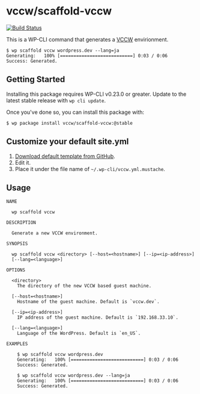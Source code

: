 # vccw/scaffold-vccw

[![Build Status](https://travis-ci.org/vccw-team/scaffold-vccw.svg?branch=master)](https://travis-ci.org/vccw-team/scaffold-vccw)

This is a WP-CLI command that generates a [VCCW](http://vccw.cc/) envirionment.

```
$ wp scaffold vccw wordpress.dev --lang=ja
Generating:   100% [===========================] 0:03 / 0:06
Success: Generated.
```

## Getting Started

Installing this package requires WP-CLI v0.23.0 or greater. Update to the latest stable release with `wp cli update`.

Once you've done so, you can install this package with:

```
$ wp package install vccw/scaffold-vccw:@stable
```

## Customize your default site.yml

1. [Download default template from GitHub](https://raw.githubusercontent.com/vccw-team/scaffold-vccw/master/templates/site.yml.mustache).
2. Edit it.
3. Place it under the file name of `~/.wp-cli/vccw.yml.mustache`.

## Usage

```
NAME

  wp scaffold vccw

DESCRIPTION

  Generate a new VCCW environment.

SYNOPSIS

  wp scaffold vccw <directory> [--host=<hostname>] [--ip=<ip-address>]
  [--lang=<language>]

OPTIONS

  <directory>
    The directory of the new VCCW based guest machine.

  [--host=<hostname>]
    Hostname of the guest machine. Default is `vccw.dev`.

  [--ip=<ip-address>]
    IP address of the guest machine. Default is `192.168.33.10`.

  [--lang=<language>]
    Language of the WordPress. Default is `en_US`.

EXAMPLES

    $ wp scaffold vccw wordpress.dev
    Generating:   100% [===========================] 0:03 / 0:06
    Success: Generated.

    $ wp scaffold vccw wordpress.dev --lang=ja
    Generating:   100% [===========================] 0:03 / 0:06
    Success: Generated.
```
